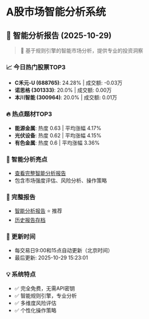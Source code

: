 # A股市场智能分析系统

## 🤖 智能分析报告 (2025-10-29)

> 🚀 基于规则引擎的智能市场分析，提供专业的投资洞察

### 📈 今日热门股票TOP3
- **C禾元-U (688765)**: 24.28% | 成交额: -0.03万
- **诺思格 (301333)**: 20.0% | 成交额: 0.00万
- **本川智能 (300964)**: 20.0% | 成交额: 0.01万

### 🔥 热点题材TOP3
- **能源金属**: 热度 0.63 | 平均涨幅 4.17%
- **光伏设备**: 热度 0.62 | 平均涨幅 4.15%
- **有色金属**: 热度 0.6 | 平均涨幅 3.36%

### 🤖 智能分析亮点
- [查看完整智能分析报告](reports/enhanced_report_2025-10-29.md)
- 包含市场强度评估、风险分析、操作策略

### 📄 完整报告
- [智能分析报告](reports/enhanced_report_2025-10-29.md) ⭐ 推荐
- [历史报告存档](reports/)

### 🔄 更新时间
- 每交易日9:00和15点自动更新（北京时间）
- 最后更新: 2025-10-29 15:23:01

### 💡 系统特点
- ✅ 完全免费，无需API密钥
- ✅ 智能规则引擎，专业分析
- ✅ 多维度风险评估
- ✅ 个性化操作策略

